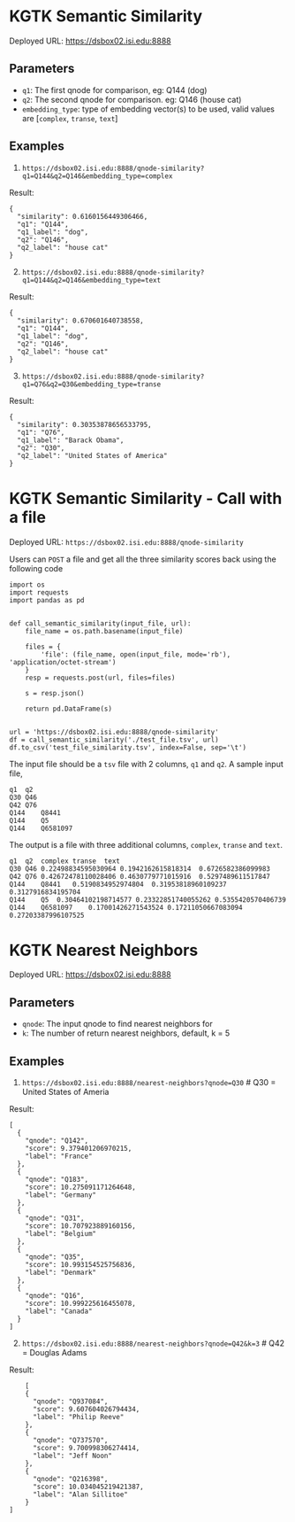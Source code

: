 # KGTK Semantic Similarity

Deployed URL: https://dsbox02.isi.edu:8888

## Parameters

- `q1`: The first qnode for comparison, eg: Q144 (dog)
- `q2`: The second qnode for comparison. eg: Q146 (house cat)
- `embedding_type`: type of embedding vector(s) to be used, valid values are [`complex`, `transe`, `text`]

## Examples

1. `https://dsbox02.isi.edu:8888/qnode-similarity?q1=Q144&q2=Q146&embedding_type=complex`

Result: 
```
{
  "similarity": 0.6160156449306466,
  "q1": "Q144",
  "q1_label": "dog",
  "q2": "Q146",
  "q2_label": "house cat"
}
```

2. `https://dsbox02.isi.edu:8888/qnode-similarity?q1=Q144&q2=Q146&embedding_type=text`

Result:
```
{
  "similarity": 0.670601640738558,
  "q1": "Q144",
  "q1_label": "dog",
  "q2": "Q146",
  "q2_label": "house cat"
}
```

3. `https://dsbox02.isi.edu:8888/qnode-similarity?q1=Q76&q2=Q30&embedding_type=transe`

Result:
```
{
  "similarity": 0.30353878656533795,
  "q1": "Q76",
  "q1_label": "Barack Obama",
  "q2": "Q30",
  "q2_label": "United States of America"
}
```
# KGTK Semantic Similarity - Call with a file

Deployed URL: `https://dsbox02.isi.edu:8888/qnode-similarity`

Users can `POST` a file and get all the three similarity scores back using the following code

```
import os
import requests
import pandas as pd


def call_semantic_similarity(input_file, url):
    file_name = os.path.basename(input_file)

    files = {
        'file': (file_name, open(input_file, mode='rb'), 'application/octet-stream')
    }
    resp = requests.post(url, files=files)

    s = resp.json()

    return pd.DataFrame(s)


url = 'https://dsbox02.isi.edu:8888/qnode-similarity'
df = call_semantic_similarity('./test_file.tsv', url)
df.to_csv('test_file_similarity.tsv', index=False, sep='\t')

```
The input file should be a `tsv` file with 2 columns, `q1` and `q2`. A sample input file,

```
q1	q2
Q30	Q46
Q42	Q76
Q144	Q8441
Q144	Q5
Q144	Q6581097
```

The output is a file with three additional columns, `complex`, `transe` and `text`.

```
q1	q2	complex	transe	text
Q30	Q46	0.22498834595030964	0.1942162615818314	0.6726582386099983
Q42	Q76	0.42672478110028406	0.4630779771015916	0.5297489611517847
Q144	Q8441	0.5190834952974804	0.31953818960109237	0.3127916834195704
Q144	Q5	0.30464102198714577	0.23322851740055262	0.5355420570406739
Q144	Q6581097	0.17001426271543524	0.17211050667083094	0.27203387996107525
```
# KGTK Nearest Neighbors

Deployed URL: https://dsbox02.isi.edu:8888

## Parameters

- `qnode`: The input qnode to find nearest neighbors for
- `k`: The number of return nearest neighbors, default, k = 5

## Examples

1. `https://dsbox02.isi.edu:8888/nearest-neighbors?qnode=Q30` # Q30 = United States of Ameria

Result:
```
[
  {
    "qnode": "Q142",
    "score": 9.379401206970215,
    "label": "France"
  },
  {
    "qnode": "Q183",
    "score": 10.275091171264648,
    "label": "Germany"
  },
  {
    "qnode": "Q31",
    "score": 10.707923889160156,
    "label": "Belgium"
  },
  {
    "qnode": "Q35",
    "score": 10.993154525756836,
    "label": "Denmark"
  },
  {
    "qnode": "Q16",
    "score": 10.999225616455078,
    "label": "Canada"
  }
]
```

2. `https://dsbox02.isi.edu:8888/nearest-neighbors?qnode=Q42&k=3` # Q42 = Douglas Adams

Result:
```
    [
    {
      "qnode": "Q937084",
      "score": 9.607604026794434,
      "label": "Philip Reeve"
    },
    {
      "qnode": "Q737570",
      "score": 9.700998306274414,
      "label": "Jeff Noon"
    },
    {
      "qnode": "Q216398",
      "score": 10.034045219421387,
      "label": "Alan Sillitoe"
    }
]
```
